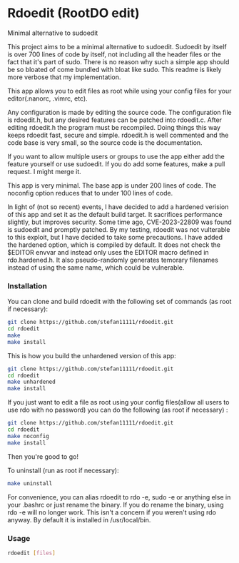 # Rdoedit (RootDO edit) 
Minimal alternative to sudoedit

This project aims to be a minimal alternative to sudoedit.
Sudoedit by itself is over 700 lines of code by itself, not including all the header files or the fact that it's part of sudo.
There is no reason why such a simple app should be so bloated of come bundled with bloat like sudo.
This readme is likely more verbose that my implementation. 

This app allows you to edit files as root while using your config files for your editor(.nanorc, .vimrc, etc).

Any configuration is made by editing the source code.
The configuration file is rdoedit.h, but any desired features can be patched into rdoedit.c.
After editing rdoedit.h the program must be recompiled.
Doing things this way keeps rdoedit fast, secure and simple.
rdoedit.h is well commented and the code base is very small, so the source code is the documentation.

If you want to allow multiple users or groups to use the app either add the feature yourself or use sudoedit.
If you do add some features, make a pull request. I might merge it.

This app is very minimal. The base app is under 200 lines of code. The noconfig option reduces that to under 100 lines of code.

In light of (not so recent) events, I have decided to add a hardened verision of this app and set it as the default build target.
It sacrifices performance slightly, but improves security.
Some time ago, CVE-2023-22809 was found is sudoedit and promptly patched. By my testing, rdoedit was not vulterable to this exploit, but I have decided to take some precautions. I have added the hardened option, which is compiled by default. It does not check the $EDITOR envvar and instead only uses the EDITOR macro defined in rdo.hardened.h. It also pseudo-randomly generates temorary filenames instead of using the same name, which could be vulnerable.

### Installation

You can clone and build rdoedit with the following set of commands (as root if necessary):

```sh
git clone https://github.com/stefan11111/rdoedit.git
cd rdoedit
make
make install
```

This is how you build the unhardened version of this app:

```sh
git clone https://github.com/stefan11111/rdoedit.git
cd rdoedit
make unhardened
make install
```

If you just want to edit a file as root using your config files(allow all users to use rdo with no password) you can do the following (as root if necessary) :
 
```sh
git clone https://github.com/stefan11111/rdoedit.git
cd rdoedit
make noconfig
make install
```
Then you're good to go!

To uninstall (run as root if necessary):
```sh
make uninstall
```

For convenience, you can alias rdoedit to rdo -e, sudo -e or anything else in your .bashrc or just rename the binary.
If you do rename the binary, using rdo -e will no longer work.
This isn't a concern if you weren't using rdo anyway.
By default it is installed in /usr/local/bin.

### Usage

```sh
rdoedit [files]
```
